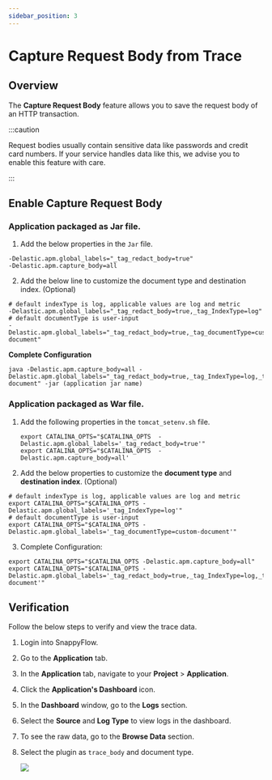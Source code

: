 ```yaml
---
sidebar_position: 3 
---
```


# Capture Request Body from Trace

## Overview

The **Capture Request Body** feature allows you to save the request body of an HTTP transaction.

:::caution

Request bodies usually contain sensitive data like passwords and credit card numbers. If your service handles data like this, we advise you to enable this feature with care.

:::

## Enable Capture Request Body

### Application packaged as  Jar file.

1. Add the below properties in the `Jar` file.

```
-Delastic.apm.global_labels="_tag_redact_body=true"
-Delastic.apm.capture_body=all 
```

2. Add the below line to customize the document type and destination index. (Optional)

```
# default indexType is log, applicable values are log and metric
-Delastic.apm.global_labels="_tag_redact_body=true,_tag_IndexType=log"
# default documentType is user-input
-Delastic.apm.global_labels="_tag_redact_body=true,_tag_documentType=custom-document"
```

**Complete Configuration**

```
java -Delastic.apm.capture_body=all -Delastic.apm.global_labels="_tag_redact_body=true,_tag_IndexType=log,_tag_documentType=custom-document" -jar (application jar name)
```

### Application packaged as War file.

1. Add the following properties in the `tomcat_setenv.sh` file.
   
   ```
   export CATALINA_OPTS="$CATALINA_OPTS  -  Delastic.apm.global_labels='_tag_redact_body=true'"
   export CATALINA_OPTS="$CATALINA_OPTS  -Delastic.apm.capture_body=all' 
   ```
2. Add the below properties to customize the **document type** and **destination index**. (Optional)

  ```
  # default indexType is log, applicable values are log and metric
  export CATALINA_OPTS="$CATALINA_OPTS -Delastic.apm.global_labels='_tag_IndexType=log'"
  # default documentType is user-input
  export CATALINA_OPTS="$CATALINA_OPTS -    Delastic.apm.global_labels='_tag_documentType=custom-document'"
  ```
3. Complete Configuration:

  ```
  export CATALINA_OPTS="$CATALINA_OPTS -Delastic.apm.capture_body=all"
  export CATALINA_OPTS="$CATALINA_OPTS -Delastic.apm.global_labels='_tag_redact_body=true,_tag_IndexType=log,_tag_documentType=custom-document'"
  ```


## Verification

Follow the below steps to verify and view the trace data.

1. Login into SnappyFlow.

2. Go to the **Application** tab.

3. In the **Application** tab, navigate to your **Project** > **Application**.

4. Click the **Application's Dashboard** icon.

5. In the **Dashboard** window, go to the **Logs** section.

6. Select the **Source** and **Log Type** to view logs in the dashboard.

7. To see the raw data, go to the **Browse Data** section.

8. Select the plugin as `trace_body` and document type.

   <img src="/img/Trace-to-body.png" /><br/>

